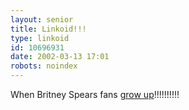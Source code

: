 ```yaml
---
layout: senior
title: Linkoid!!!
type: linkoid
id: 10696931
date: 2002-03-13 17:01
robots: noindex
---
```

<p>When Britney Spears fans <a href="http://www.worldofbritney.com/" title="Britney Spears 'not the same person she used to be' shock!!!!!!!!!!!">grow up</a>!!!!!!!!!!</p>